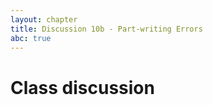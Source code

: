```yaml
---
layout: chapter
title: Discussion 10b - Part-writing Errors
abc: true
---
```


# Class discussion



